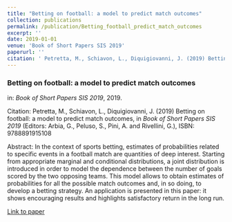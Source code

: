 ```yaml
---
title: "Betting on football: a model to predict match outcomes"
collection: publications
permalink: /publication/Betting_football_predict_match_outcomes
excerpt: ''
date: 2019-01-01
venue: 'Book of Short Papers SIS 2019'
paperurl: ''
citation: ' Petretta, M., Schiavon, L., Diquigiovanni, J. (2019) Betting on football: a model to predict match outcomes, in <i>Book of Short Papers SIS 2019</i> (Editors: Arbia, G., Peluso, S., Pini, A. and Rivellini, G.), ISBN: 9788891915108'
---
```


### Betting on football: a model to predict match outcomes
in: _Book of Short Papers SIS 2019_, 2019.

Citation:  Petretta, M., Schiavon, L., Diquigiovanni, J. (2019) Betting on football: a model to predict match outcomes, in <i>Book of Short Papers SIS 2019</i> (Editors: Arbia, G., Peluso, S., Pini, A. and Rivellini, G.), ISBN: 9788891915108

Abstract: In the context of sports betting, estimates of probabilities related to specific events in a football match are quantities of deep interest. Starting from appropriate marginal and conditional distributions, a joint distribution is introduced in
order to model the dependence between the number of goals scored by the two opposing teams. This model allows to obtain estimates of probabilities for all the possible match outcomes and, in so doing, to develop a betting strategy. An application is presented in this paper: it shows encouraging results and highlights satisfactory return in the long run.

[Link to paper](https://it.pearson.com/content/dam/region-core/italy/pearson-italy/pdf/Dirigenti%20e%20istituzioni/ISTITUZIONI-HE-PDF-sis2019_V4.pdf)
